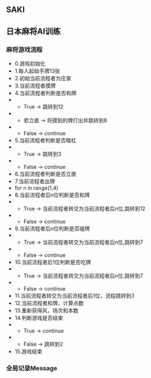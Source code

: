 ## SAKI

## 日本麻将AI训练

### 麻将游戏流程

- 0.游戏初始化
- 1.每人起始手牌13张
- 2.初始当前流程者为庄家
- 3.当前流程者摸牌
- 4.当前流程者判断是否和牌
- - True -> 跳转到12
- - 若立直 -> 将摸到的牌打出并跳转到8
- - False -> continue
- 5.当前流程者判断是否暗杠
- - True -> 跳转到3
- - False -> continue
- 6.当前流程者判断是否立直
- 7.当前流程者出牌
- for n in range(1,4)
- 8.当前流程者后n位判断是否和牌
- - True -> 当前流程者转交为当前流程者后n位,跳转到12
- - False -> continue
- 9.当前流程者后n位判断是否碰牌
- - True -> 当前流程者转交为当前流程者后n位,跳转到7
- - False -> continue
- 10.当前流程者后1位判断是否吃牌
- - True -> 当前流程者转交为当前流程者后n位,跳转到7
- - False -> continue
- 11.当前流程者转交为当前流程者后1位，流程跳转到3
- 12.当前流程者和牌，计算点数
- 13.重新获得风，场次和本数
- 14.判断游戏是否结束
- - True -> continue
- - False -> 跳转到2
- 15.游戏结束

### 全局记录Message

